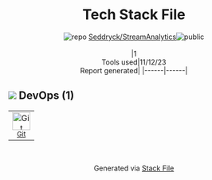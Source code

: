<!--
--- Readme.md Snippet without images Start ---
## Tech Stack
Seddryck/StreamAnalytics is built on the following main stack:


Full tech stack [here](/techstack.md)
--- Readme.md Snippet without images End ---

--- Readme.md Snippet with images Start ---
## Tech Stack
Seddryck/StreamAnalytics is built on the following main stack:


Full tech stack [here](/techstack.md)
--- Readme.md Snippet with images End ---
-->
<div align="center">

# Tech Stack File
![](https://img.stackshare.io/repo.svg "repo") [Seddryck/StreamAnalytics](https://github.com/Seddryck/StreamAnalytics)![](https://img.stackshare.io/public_badge.svg "public")
<br/><br/>
|1<br/>Tools used|11/12/23 <br/>Report generated|
|------|------|
</div>

## <img src='https://img.stackshare.io/devops.svg'/> DevOps (1)
<table><tr>
  <td align='center'>
  <img width='36' height='36' src='https://img.stackshare.io/service/1046/git.png' alt='Git'>
  <br>
  <sub><a href="http://git-scm.com/">Git</a></sub>
  <br>
  <sub></sub>
</td>

</tr>
</table>

<br/>
<div align='center'>

Generated via [Stack File](https://github.com/apps/stack-file)
